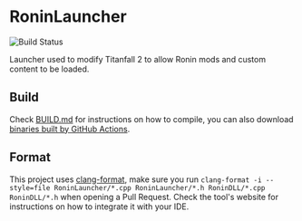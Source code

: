 # RoninLauncher
![Build Status](https://github.com/R2Ronin/RoninLauncher/actions/workflows/ci.yml/badge.svg)

Launcher used to modify Titanfall 2 to allow Ronin mods and custom content to be loaded.

## Build

Check [BUILD.md](https://github.com/R2Ronin/RoninLauncher/blob/main/BUILD.md) for instructions on how to compile, you can also download [binaries built by GitHub Actions](https://github.com/R2Ronin/RoninLauncher/actions).

## Format

This project uses [clang-format](https://clang.llvm.org/docs/ClangFormat.html), make sure you run `clang-format -i --style=file RoninLauncher/*.cpp RoninLauncher/*.h RoninDLL/*.cpp RoninDLL/*.h` when opening a Pull Request. Check the tool's website for instructions on how to integrate it with your IDE.
